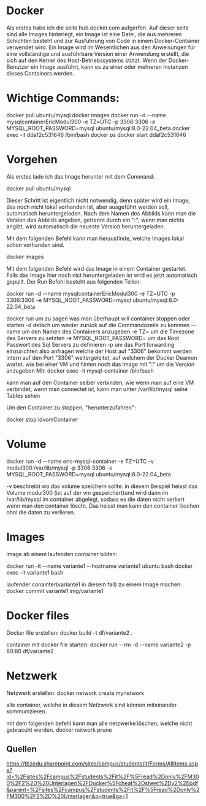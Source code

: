 # Docker

Als erstes habe ich die seite hub.docker.com aufgerfen. Auf dieser seite sind alle Images hinterlegt, ein Image ist eine Datei, die aus mehreren Schichten besteht und zur Ausführung von Code in einem Docker-Container verwendet wird. Ein Image wird im Wesentlichen aus den Anweisungen für eine vollständige und ausführbare Version einer Anwendung erstellt, die sich auf den Kernel des Host-Betriebssystems stützt. Wenn der Docker-Benutzer ein Image ausführt, kann es zu einer oder mehreren Instanzen dieses Containers werden.


# Wichtige Commands:

docker pull ubuntu/mysql
docker images
docker run -d --name mysqlcontainerEricModul300 -e TZ=UTC -p 3306:3306 -e MYSQL_ROOT_PASSWORD=mysql ubuntu/mysql:8.0-22.04_beta
docker exec -it ddaf2c531646 /bin/bash
docker ps
docker start ddaf2c531646

# Vorgehen
Als erstes lade ich das Image herunter mit dem Command:

docker pull ubuntu/mysql

Dieser Schritt ist eigentlich nicht notwendig, denn später wird ein Image, das noch nicht lokal vorhanden ist, aber ausgeführt werden soll, automatisch heruntergeladen. Nach dem Namen des Abbilds kann man die Version des Abbilds angeben, getrennt durch ein ":"; wenn man nichts angibt, wird automatisch die neueste Version heruntergeladen.

Mit dem folgenden Befehl kann man herausfinde, welche Images lokal schon vorhanden sind.

docker images

Mit dem folgenden Befehl wird das Image in einem Container gestartet. Falls das Image hier noch nict heruntergeladen ist wird es jetzt automatisch gepullt. Der Run Befehl besteht aus folgenden Teilen:

docker run -d --name mysqlcontainerEricModul300 -e TZ=UTC -p 3306:3306 -e MYSQL_ROOT_PASSWORD=mysql ubuntu/mysql:8.0-22.04_beta

docker run um zu sagen was man überhaupt will container stoppen oder starten
-d detach um wieder zurück auf die Commandozeile zu kommen
-- name um den Namen des Containers anzugeben
-e TZ= um die Timezone des Servers zu setzten
-e MYSQL_ROOT_PASSWORD= um das Root Passwort des Sql Servers zu definieren
-p um das Port forwarding einzurichten also anfragen welche der Host auf "3306" bekommt werden intern auf den Port "3306" weitergeleitet, auf welchem der Docker Deamon wartet. wie bei einer VM und hinten noch das image mit ":" um die Version anzugeben
Mit: docker exec -it mysql-container /bin/bash

kann man auf den Container selber verbinden, wie wenn man auf eine VM verbindet, wenn man connectet ist, kann man unter /var/lib/mysql seine Tables sehen

Um den Container zu stoppen, "herunterzufahren": 

docker stop idvomContainer


# Volume
docker run -d --name eric-mysql-container -e TZ=UTC -v modul300:/var/lib/mysql -p 3306:3306 -e MYSQL_ROOT_PASSWORD=mysql ubuntu/mysql:8.0-22.04_beta

-v beschreibt wo das volume speichern sollte. in diesem Beispiel heisst das Volume modul300 (ist auf der vm gespeichert)und wird dann im /var/lib/mysql im container abgelegt, sodass es die daten nicht verliert wenn man den container löscht. Das heisst man kann den container löschen ohni die daten zu verlieren.


# Images
image ab einem laufenden container bilden:

docker run -it --name variante1 --hostname variante1 ubuntu bash
docker exec -it variante1 bash

laufender conainter(variante1 in diesem fall) zu einem Image machen:
docker commit variante1 img/variante1

# Docker files
Docker file erstellen:
docker build -t df/variante2 .

container mit docker file starten:
docker run --rm -d --name variante2 -p 80:80 df/variante2

# Netzwerk
Netzwerk erstellen:
docker network create mynetwork

alle container, welche in diesem Netzwerk sind können miteinander kommunizieren. 

mit dem folgenden befehl kann man alle netzwerke löschen, welche nicht gebracuht werden. 
docker network prune





## Quellen
https://tbzedu.sharepoint.com/sites/campus/students/it/Forms/AllItems.aspx?id=%2Fsites%2Fcampus%2Fstudents%2Fit%2F%5Fread%2Donly%2FM300%2F2%2D%20Unterlagen%2FDocker%5Fcheat%2Dsheet%2Dv2%2Epdf&parent=%2Fsites%2Fcampus%2Fstudents%2Fit%2F%5Fread%2Donly%2FM300%2F2%2D%20Unterlagen&p=true&ga=1